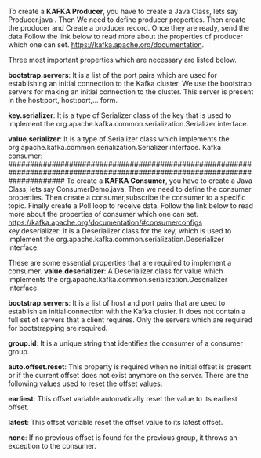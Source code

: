To create a **KAFKA Producer**, you have to create a Java Class, lets say Producer.java . Then We need to define producer properties. 
Then create the producer and Create a producer record. Once they are ready, send the data
Follow the link below to read more about the properties of producer which one can set.
https://kafka.apache.org/documentation.

Three most important properties which are necessary are listed below.

**bootstrap.servers**: It is a list of the port pairs which are used for establishing an initial connection to the Kafka cluster. We use the bootstrap servers for making an initial connection to the cluster. This server is present in the host:port, host:port,... form.

**key.serializer**: It is a type of Serializer class of the key that is used to implement the org.apache.kafka.common.serialization.Serializer interface.

**value.serializer**: It is a type of Serializer class which implements the org.apache.kafka.common.serialization.Serializer interface.
Kafka consumer:
#############################################################################################################################
To create a **KAFKA Consumer**, you have to create a Java Class, lets say ConsumerDemo.java. Then we need to define the consumer properties.
Then create a consumer,subscribe the consumer to a specific topic. Finally create a Poll loop to receive data.
Follow the link below to read more about the properties of consumer which one can set.
https://kafka.apache.org/documentation/#consumerconfigs
key.deserializer: It is a Deserializer class for the key, which is used to implement the org.apache.kafka.common.serialization.Deserializer interface.

These are some essential properties that are required to implement a consumer.
**value.deserializer**: A Deserializer class for value which implements the org.apache.kafka.common.serialization.Deserializer interface.

**bootstrap.servers**: It is a list of host and port pairs that are used to establish an initial connection with the Kafka cluster. It does not contain a full set of servers that a client requires. Only the servers which are required for bootstrapping are required.

**group.id**: It is a unique string that identifies the consumer of a consumer group.

**auto.offset.reset**: This property is required when no initial offset is present or if the current offset does not exist anymore on the server. There are the following values used to reset the offset values:

**earliest**: This offset variable automatically reset the value to its earliest offset.

**latest**: This offset variable reset the offset value to its latest offset.

**none**: If no previous offset is found for the previous group, it throws an exception to the consumer.

